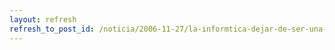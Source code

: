 ```yaml
---
layout: refresh
refresh_to_post_id: /noticia/2006-11-27/la-informtica-dejar-de-ser-una-ingeniera
---
```

